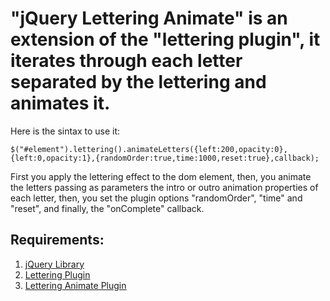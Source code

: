 "jQuery Lettering Animate" is an extension of the "lettering plugin", it iterates through each letter separated by the lettering and animates it.
====================
		
Here is the sintax to use it:
			
```
$("#element").lettering().animateLetters({left:200,opacity:0},{left:0,opacity:1},{randomOrder:true,time:1000,reset:true},callback);
```
			
First you apply the lettering effect to the dom element, then, you animate the letters passing as parameters the intro or outro animation properties of each letter, then, you set the plugin options "randomOrder", "time" and "reset", and finally, the "onComplete" callback. 
		
Requirements:
---------------------

1. [jQuery Library]
2. [Lettering Plugin]
3. [Lettering Animate Plugin]
		
[jQuery Library]: http://docs.jquery.com/Downloading_jQuery "jQuery Library"
[Lettering Plugin]: http://daverupert.com/2010/09/lettering-js/ "Lettering Plugin"
[Lettering Animate Plugin]: https://github.com/giuliandrimba/jquery-lettering-animate "Lettering Animate Plugin"
